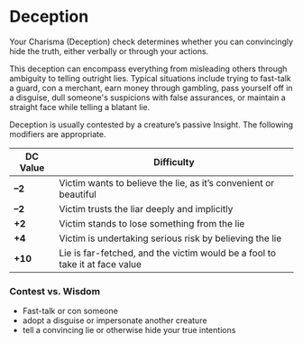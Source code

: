 # Deception

Your Charisma (Deception) check determines whether you can convincingly hide the truth, either verbally or through your actions.

This deception can encompass everything from misleading others through ambiguity to telling outright lies. Typical situations include trying to fast-talk a guard, con a merchant, earn money through gambling, pass yourself off in a disguise, dull someone's suspicions with false assurances, or maintain a straight face while telling a blatant lie.

Deception is usually contested by a creature’s passive Insight. The following modifiers are appropriate.

| DC Value | Difficulty        |
| -------- | ----------------- |
|**–2** |Victim wants to believe the lie, as it’s convenient or beautiful|
|**–2** |Victim trusts the liar deeply and implicitly|
|**+2** |Victim stands to lose something from the lie|
|**+4** |Victim is undertaking serious risk by believing the lie|
|**+10** |Lie is far-fetched, and the victim would be a fool to take it at face value|


### **Contest vs. Wisdom**
  - Fast-talk or con someone
  - adopt a disguise or impersonate another creature
  - tell a convincing lie or otherwise hide your true intentions

